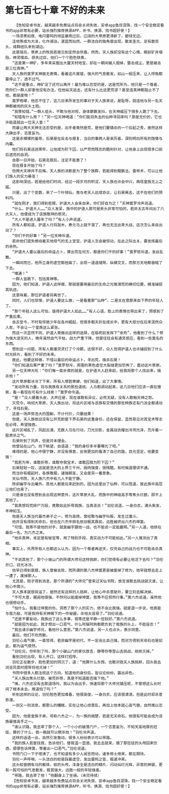 # 第七百七十章 不好的未来
        【告知安卓书友，越来越多免费站点将会关闭失效，安卓app鱼目混珠，找一个安全稳定看书的app非常有必要，站长强烈推荐换源APP，听书、换源、找书超好使！】
       一场漆黑如夜、电闪雷鸣的倾盆暴雨过后，辽阔的大草原更清新了，碧绿无边。
       洼地等成为大泽，化作湖泊，湛蓝而灿然。一群洁白的独角兽出现，散发圣光，足有数百头，成群结队来到湖边。
       这是瑞兆，草原上的牧民若是见到定然会欣喜。然而，天人族却没有这个心情，眼前矿井塌陷，神灵喋血，损失过巨，他们一个个脸色铁青。
       “这是第一神矿，多年来采掘出大量天材地宝，却在一朝间被人毁掉，雷击成尘，更是被击毙三位真神。”
       天人族的莫罗天神面无表情，看着这片废墟，强大的气息散发，如山一般压来，让人呼吸都要停止了，透不过气。
       “这不是重点，神矿没了还可以再开！最为难以忍受的是，这是荒所为，他只是一个尊者，而你们一群人却拿他没有办法，任他纵天逃去，还有什么比这更荒谬？甚至连真神都阻止不了他，都是废物！”
       莫罗咆哮，他忍不住了，这几日来所发生的事对于天人族来说，是耻辱，就连他与另一名天神都被闹的灰头土脸。
       “我等知错。”一群人低头，不敢与他对视，身体簌簌发抖，在天神威压下很多人跪了下去。
       “知错有什么用？！”另一位天神喝道：“你们能将失去的仙种寻回来吗？那是无价的，它也许能造就出一位天人皇！”
       而最让两大天神无法忍受的是，出手者竟然是荒，是他们要镇杀的一个后起之秀，居然这样大肆出手，恣意妄为。
       这是赤裸裸的羞辱，石昊是在反击与报复，当日的事两人是亲历者，深刻明白所有的隐情与内幕。
       他们将石昊送进黑牢，让他成为阶下囚，以严苛而残忍的酷刑针对，让他身上出现很多口前后透亮的血洞。
       自那一日开始，石昊走脱后，注定不能善了！
       现在报复开始了吗？
       但两大天神并不后悔，天人族的决断是为了整个族群，若能得到鲲鹏法、雷帝术，可以让他们族人的实力暴涨！
       这影响深远，若是给他们时间，经过一段岁月的积淀，天人族也许会中兴，再现皇族无上之威。
       只是，出了个变数，来了一个叶倾仙，竟与老天人达成协议，让石昊离去，这不在他们的预料内。
       “就在刚才，我们得到密报，护道大人会亲自来，你们好自为之！”天神莫罗冷声说道。
       “什么，护道大人……”众人发呆，族中的护道人那可是来头非常可怕的，若非太古年间出了六大天人，他便成为了该族敬拜的祭灵。
       “大人不是进入暮年了吗？”有人小声说道。
       所有人都知道，护道人行将就木，寿元马上就干涸了，再也无法出来大战，这次怎么亲自出动了？
       “你们干的好事！”另一位天神斥道。
       若非他们遗失缭绕着天地母气的无上至宝，护道人怎会被惊动，在此之际出关，要发挥最后的余热。
       “护道大人要以最后的命运占卜，算出荒在何方，都是你们干的好事！”莫罗怒斥道，发丝乱舞。
       一瞬间而已，他所立身的虚空都扭曲了，出现一道道缝隙，纵横交叉，而那方天地都昏暗了下去。
       “噗通！”
       一群人皆跪下，包括真神等。
       因为，他们知道，护道人这样做，那就是要用最后的生命之光推演荒的确切位置，精准捕捉其轨迹。
       这意味着，那位护道者将离世了。
       同时，人们也惊悚，护道人要这么做，一是看重那“仙种”，二是太在意那来自下界的年轻人了。
       “那个年轻人这么可怕，值得护道大人如此……”有人心语，脸上的表情也带出来了，预感到了严重后果。
       自古至今，不时有惊艳少年在各州崛起，但很多都夭折在成长中，更有大部分在后来泯然众人矣，不会让一个皇族这么紧张。
       而这一次显然不同，护道人竟做出这样的选择，在临死前发挥下“余热”，他看到了什么？修为强大逆天的人，晚年虽然血气干枯，战力严重下降，但是往往会有通灵感应，看到一些莫名的东西。
       想到这一问题，所有人都激灵灵打了个冷颤，这很不好，众人觉得护道人也许捕捉到了什么时光碎片，看到了不好的未来。
       故此，他要这样做，不惜以最后的命运占卜，寻出荒，擒杀石昊！
       “你们知道后果严重了吗？”莫罗怒斥，周围的黑色虚空大裂缝更加恐怖了，震动这片草原。
       另一位天神大吼：“你们唯一能补救的就是，在护道大人赶来前，给我将那个人找出来，擒杀他！”
       这片草原都冰冷了下来，所有人噤若寒蝉，他们知道，出了大事情。
       “发动所有力量，将与我族有关系的那些道统、人马都调动起来，这几日他们应该一直在搜索，看一看现在可有什么线索！”莫罗命令道。
       “是！”众人硬着头皮，大声应是，现在谁敢有异议，必死无疑，没有人敢触天神之怒。
       灭荒令，响彻大草原，天人族出动，将这片区域与该族有交情的那些种族还有门派全都请动了，寻找石昊。
       这是一场声势浩大的围剿，不计代价，只要结果！
       但是，天人族依旧没有公开荒即是下界石昊的这重身份，还在保留，显而易见对其宝术等志在必得，希望独吞。
       这片区域乱了，风起云涌，无数人马在行动，刀光剑影，金属战衣耀出冷冽光泽，充斥着一股肃杀之气。
       石昊听到了风声，但是并未理会。
       他曾站在山门，向下眺望，自语道：“我的身份多半要曝光了吧。”
       难得的是，他心中很宁静，并没有惧意，反倒更加的看清了自己的路，目光坚定，他要变强！
       “我若为帝，谁敢折辱，谁敢夺我宝术，谁敢囚我为阶下囚？”
       石昊轻轻一叹，这就是浩大的上界三千州，弱肉强食，很残酷，有时候道理讲不通。
       而当你有崛起时，各族敬服，诸强朝圣，又会是另一番景象。
       天仙书院，天人族六杰中有几人不能宁静。
       除却幽宇与云曦外，其他人都是后来赶到的，因为这里出了仙种，可以悟道，故此族中高层让他们也来了。
       只是谁也没有想到会出现这种意外，这片草原大乱，而族中的神级高手等焦头烂额，顾不上其他了。
       “我真想将荒碎尸万段，竟敢如此折辱我族，当真该杀！”羽伦说道，一身白衣，满头紫发，丰神如玉。
       他是天人族当代最杰弟子之一，修为高绝，曾经敢与幽宇叫板，发生过激斗。
       他并没有得到天命石，但也在六杰中排名依旧极其靠前，远胜被挤出六杰的坤莫。
       “可惜，我等不是他的对手，就是幽宇跟他一战，也不能说一定能赢啊。”另一人道，他排在最后一名，为六杰之末。
       “他杀真神，肯定是有秘宝等，用了特别手段，真实战力不可能如此。”另一人推测出了真相。
       事实上，外界所有人也都这么认为，因为一个尊者再逆天，仅凭自己的战力也不可能击杀真神。
       “不说其他了，那个小坡山门的所谓大师兄这样挑衅，你们觉得有必要让他活下去吗？”羽伦开口，目光冰冷。
       他早已得到禀报，族人曾被击败，而所谓的第八杰坤莫更是被废掉了修为，他早就想去走上一遭了，废掉那人。
       尤其是，刚才得到消息，那个所谓的“大师兄”曾来过天仙书院，放言谁敢去挑战就灭谁，让他心中窝火。
       天人族本就很背运了，居然还有这样的人挑衅，让他心中杀意陡升，要立刻去解决掉。
       “不可大意，据闻他很强，不然何以能废掉坤莫，我等不应贸然行事。”第六杰说道，虽然他也很想动手。
       “怕什么，我看过坤莫的伤，洞悉了那个人的实力，绝不会比我强。就是退一步说，他真能与我力敌，可是我持有天神赐下的一件秘器，杀他太容易了。”羽伦说道。
       “还是不要妄动，我族出了这么多事，我等还是平静一些较好。”第六杰说道。
       “就是因为如此，我才想出一口恶气，什么阿猫阿狗都欺负到了我族的头上，不能容忍！”
       “我去请示幽宇师兄，看他什么意思。”第六杰说道，另一人也点头，表示同意。
       最后，他们不欢而散。
       羽伦心高气傲，一直觉得，若非幽宇是初代，不一定会比自己强，而对方得到天命石也是如此，都为运气使然。
       “羽伦兄，你听到了吗，那个小破山门的家伙放言，静等你等登山去挑战，统统灭掉。”
       看到羽伦出现，有人开口，这样打招呼。
       羽伦正在散步，脸色更加的阴沉了，道：“他算什么东西，也敢对我天人族挑衅，回头我去浏览风景时顺带将他灭掉！”
       书院中很多人都注视这个方向，知道他的身份后，皆议论纷纷，露出异色。
       “天人族出焦头烂额，被荒折辱，真是不知道能否擒下他。”
       “咦，六杰还没有去那道场吗，我以为会出手，快速将那个大师兄镇压呢，不曾想这么长时间了根本未去，难道怕了吗？”
       听到这样的议论，羽伦脸色更加难看，他很英俊，一身白衣，应该很潇洒，但是此时却杀意弥漫。
       一则又一则消息，都那么的糟糕，实在让他心烦意乱，再加上他本就心高气傲，自然难以忍受。
       因为，他是皇族子弟，号称六杰之一，为一族的翘楚，若是无天命石，他很有可能会成为该族最强高手之一。
       “谁认识路，我去宰了那个人，一个小小的破落门户，一个恣意妄为、不知天高地厚的狂徒，算的了什么，我一戟就可以劈杀他！”羽伦冷声道。
       这样的话语一出，自然引发轰动，很多人纷纷表示可以带路。
       “我的族人若是找我，告诉他们，替我温一壶酒，我去去就来，摘了那狂徒的头颅回来饮酒，顺便告诉坤莫，等着出一口恶气。”羽伦说道。
       书院门口一下子喧沸了，也不知道有多少人闻言而动，诸多修士用来，都在期待。
       羽伦一声呼哨，一头洁白的蛟兽踩着虚空，发出雷鸣之音，极速冲来。
       这头蛟兽拥有马的躯体，蛟的头颅，浑身全是洁白的鳞片，闪动灿烂光辉，异常的神骏，更有一股可怕的气息散发，极其强大，远胜一般的年轻强者。
       “带路，我去宰了他！”他翻身上了坐骑。（未完待续）
       【告知安卓书友，越来越多免费站点将会关闭失效，安卓app鱼目混珠，找一个安全稳定看书的app非常有必要，站长强烈推荐换源APP，听书、换源、找书超好使！】